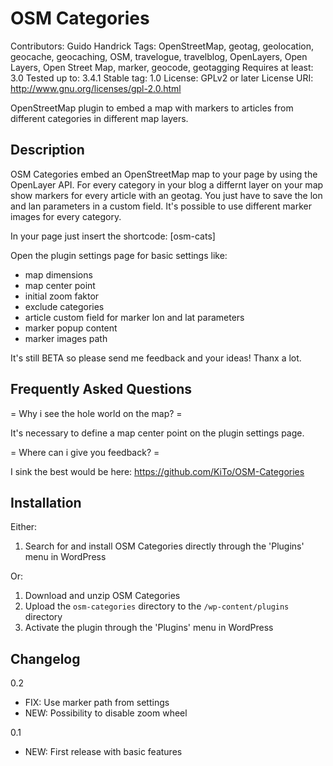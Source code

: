 OSM Categories
==============
Contributors: Guido Handrick
Tags: OpenStreetMap, geotag, geolocation, geocache, geocaching, OSM, travelogue, travelblog, OpenLayers, Open Layers, Open Street Map, marker, geocode, geotagging
Requires at least: 3.0
Tested up to: 3.4.1
Stable tag: 1.0 
License: GPLv2 or later
License URI: http://www.gnu.org/licenses/gpl-2.0.html

OpenStreetMap plugin to embed a map with markers to articles from different categories in different map layers. 


Description
-------------

OSM Categories embed an OpenStreetMap map to your page by using the OpenLayer API. For every category in your blog a differnt layer on your map show markers for every article with an geotag.
You just have to save the lon and lan parameters in a custom field. It's possible to use different marker images for every category.

In your page just insert the shortcode: [osm-cats] 

Open the plugin settings page for basic settings like:

- map dimensions
- map center point
- initial zoom faktor
- exclude categories
- article custom field for marker lon and lat parameters
- marker popup content
- marker images path

It's still BETA so please send me feedback and your ideas! Thanx a lot.

Frequently Asked Questions
-------------

= Why i see the hole world on the map? =

It's necessary to define a map center point on the plugin settings page.

= Where can i give you feedback? =

I sink the best would be here: https://github.com/KiTo/OSM-Categories

Installation 
-------------

Either:

1. Search for and install OSM Categories directly through the 'Plugins' menu in WordPress

Or:

1. Download and unzip OSM Categories
1. Upload the `osm-categories` directory to the `/wp-content/plugins` directory
1. Activate the plugin through the 'Plugins' menu in WordPress

Changelog 
-------------

0.2
* FIX: Use marker path from settings
* NEW: Possibility to disable zoom wheel

0.1
* NEW: First release with basic features
